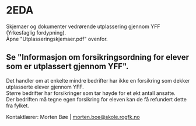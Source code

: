 # 2EDA
Skjemaer og dokumenter vedrørende utplassering gjennom YFF (Yrkesfaglig fordypning).<br/>
Åpne "Utplasseringskjemaer.pdf" ovenfor.


## Se "Informasjon om forsikringsordning for elever som er utplassert gjennom YFF".
Det handler om at enkelte mindre bedrifter har ikke en forsikring som dekker utplasserte elever gjennom YFF. <br/>
Større bedrifter har forsikringer som tar høyde for et økt antall ansatte. <br/>
Der bedriften må tegne egen forsikring for eleven kan de få refundert dette fra fylket.


Kontaktlærer: Morten Bøe 
| morten.boe@skole.rogfk.no 
